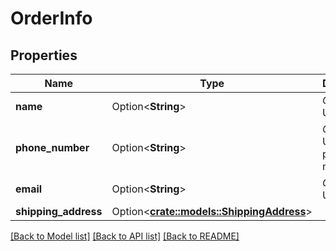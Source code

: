 # OrderInfo

## Properties

Name | Type | Description | Notes
------------ | ------------- | ------------- | -------------
**name** | Option<**String**> | *Optional*. User name | [optional]
**phone_number** | Option<**String**> | *Optional*. User's phone number | [optional]
**email** | Option<**String**> | *Optional*. User email | [optional]
**shipping_address** | Option<[**crate::models::ShippingAddress**](ShippingAddress.md)> |  | [optional]

[[Back to Model list]](../README.md#documentation-for-models) [[Back to API list]](../README.md#documentation-for-api-endpoints) [[Back to README]](../README.md)


